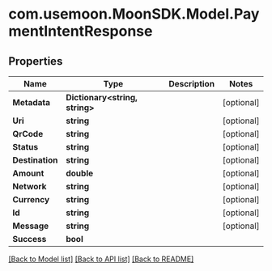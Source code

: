 # com.usemoon.MoonSDK.Model.PaymentIntentResponse

## Properties

Name | Type | Description | Notes
------------ | ------------- | ------------- | -------------
**Metadata** | **Dictionary&lt;string, string&gt;** |  | [optional] 
**Uri** | **string** |  | [optional] 
**QrCode** | **string** |  | [optional] 
**Status** | **string** |  | [optional] 
**Destination** | **string** |  | [optional] 
**Amount** | **double** |  | [optional] 
**Network** | **string** |  | [optional] 
**Currency** | **string** |  | [optional] 
**Id** | **string** |  | [optional] 
**Message** | **string** |  | [optional] 
**Success** | **bool** |  | 

[[Back to Model list]](../README.md#documentation-for-models) [[Back to API list]](../README.md#documentation-for-api-endpoints) [[Back to README]](../README.md)

